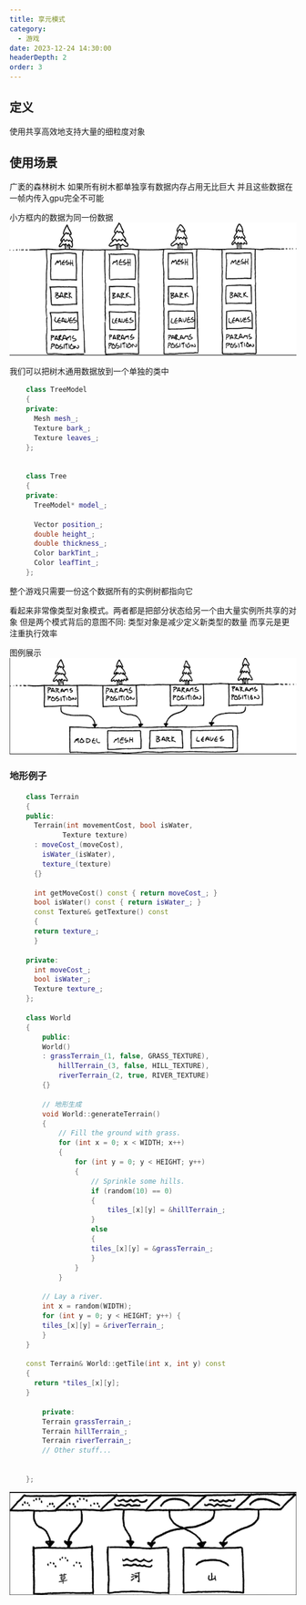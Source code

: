 ```yaml
---
title: 享元模式
category:
  - 游戏
date: 2023-12-24 14:30:00
headerDepth: 2 
order: 3
---
```


## 定义
使用共享高效地支持大量的细粒度对象

## 使用场景
广袤的森林树木 如果所有树木都单独享有数据内存占用无比巨大 并且这些数据在一帧内传入gpu完全不可能


小方框内的数据为同一份数据
![Alt text](image-1.png)

我们可以把树木通用数据放到一个单独的类中
```c++
    class TreeModel
    { 
    private:
      Mesh mesh_;
      Texture bark_;
      Texture leaves_;
    };


    class Tree
    {
    private:
      TreeModel* model_;

      Vector position_;
      double height_;
      double thickness_;
      Color barkTint_;
      Color leafTint_;
    };
```
整个游戏只需要一份这个数据所有的实例树都指向它 


看起来非常像类型对象模式。两者都是把部分状态给另一个由大量实例所共享的对象  但是两个模式背后的意图不同: 类型对象是减少定义新类型的数量  而享元是更注重执行效率
 
图例展示
![Alt text](image-2.png)

### 地形例子
```c++
    class Terrain
    {
    public:
      Terrain(int movementCost, bool isWater,
             Texture texture)
      : moveCost_(moveCost),
        isWater_(isWater),
        texture_(texture)
      {}

      int getMoveCost() const { return moveCost_; }
      bool isWater() const { return isWater_; }
      const Texture& getTexture() const
      {
      return texture_;
      }

    private:
      int moveCost_;
      bool isWater_;
      Texture texture_;
    };

    class World
    {
        public:
        World()
        : grassTerrain_(1, false, GRASS_TEXTURE),
            hillTerrain_(3, false, HILL_TEXTURE),
            riverTerrain_(2, true, RIVER_TEXTURE)
        {}  
        
        // 地形生成
        void World::generateTerrain()
        {
            // Fill the ground with grass.
            for (int x = 0; x < WIDTH; x++)
            {
                for (int y = 0; y < HEIGHT; y++)
                {
                    // Sprinkle some hills.
                    if (random(10) == 0)
                    {
                        tiles_[x][y] = &hillTerrain_;
                    }
                    else
                    {
                    tiles_[x][y] = &grassTerrain_;
                    }
                }
            }

        // Lay a river.
        int x = random(WIDTH);
        for (int y = 0; y < HEIGHT; y++) {
        tiles_[x][y] = &riverTerrain_;
        }
    }

    const Terrain& World::getTile(int x, int y) const
    {
      return *tiles_[x][y];
    }

        private:
        Terrain grassTerrain_;
        Terrain hillTerrain_;
        Terrain riverTerrain_;
        // Other stuff...

        
    };

``` 
![Alt text](image-3.png)